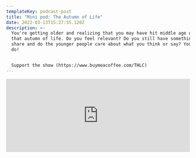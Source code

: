 ```yaml
---
templateKey: podcast-post
title: "Mini pod: The Autumn of Life"
date: 2022-03-13T15:27:55.120Z
description: >-
  You're getting older and realizing that you may have hit middle age or are in
  that autumn of life. Do you feel relevant? Do you still have something to
  share and do the younger people care about what you think or say? You bet they
  do!


  Support the show (https://www.buymeacoffee.com/THLC)
---
```

<iframe src="https://www.buzzsprout.com/1903968/10194252-mini-pod-the-autumn-of-life?client_source=small_player&iframe=true" loading="lazy" width="100%" height="200" frameborder="0" scrolling="no" title='The Holistic Life Coach , Mini pod: The Autumn of Life'></iframe>